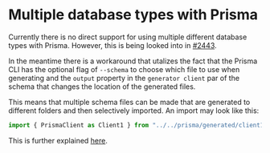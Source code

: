 # Multiple database types with Prisma

Currently there is no direct support for using multiple different database
types with Prisma. However, this is being looked into in [#2443](https://github.com/prisma/prisma/issues/2443).

In the meantime there is a workaround that utalizes the fact that the Prisma CLI
has the optional flag of `--schema` to choose which file to use when generating
and the `output` property in the `generator client` par of the schema that
changes the location of the generated files.

This means that multiple schema files can be made that are generated to different
folders and then selectively imported. An import may look like this:

```typescript
import { PrismaClient as Client1 } from "../../prisma/generated/client1";
```

This is further explained [here](https://github.com/prisma/prisma/issues/2443#issuecomment-1110434344).
